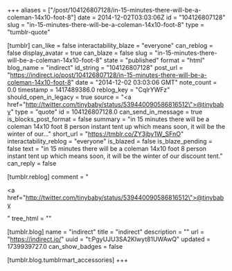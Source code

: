 +++
aliases = ["/post/104126807128/in-15-minutes-there-will-be-a-coleman-14x10-foot-8"]
date = 2014-12-02T03:03:06Z
id = "104126807128"
slug = "in-15-minutes-there-will-be-a-coleman-14x10-foot-8"
type = "tumblr-quote"

[tumblr]
can_like = false
interactability_blaze = "everyone"
can_reblog = false
display_avatar = true
can_blaze = false
slug = "in-15-minutes-there-will-be-a-coleman-14x10-foot-8"
state = "published"
format = "html"
blog_name = "indirect"
id_string = "104126807128"
post_url = "https://indirect.io/post/104126807128/in-15-minutes-there-will-be-a-coleman-14x10-foot-8"
date = "2014-12-02 03:03:06 GMT"
note_count = 0.0
timestamp = 1417489386.0
reblog_key = "CqlrYWFz"
should_open_in_legacy = true
source = "<a href=\"http://twitter.com/tinybaby/status/539440090586816512\">@tinybaby</a>"
type = "quote"
id = 104126807128.0
can_send_in_message = true
is_blocks_post_format = false
summary = "in 15 minutes there will be a coleman 14x10 foot 8 person instant tent up which means soon, it will be the winter of our..."
short_url = "https://tmblr.co/ZY3jby1W_SFnO"
interactability_reblog = "everyone"
is_blazed = false
is_blaze_pending = false
text = "in 15 minutes there will be a coleman 14x10 foot 8 person instant tent up which means soon, it will be the winter of our discount tent."
can_reply = false

[tumblr.reblog]
comment = "<p><a href=\"http://twitter.com/tinybaby/status/539440090586816512\">@tinybaby</a></p>"
tree_html = ""

[tumblr.blog]
name = "indirect"
title = "indirect"
description = ""
url = "https://indirect.io/"
uuid = "t:PgyUJU3SA2Klwyt81UWAwQ"
updated = 1739939727.0
can_show_badges = false

[tumblr.blog.tumblrmart_accessories]
+++
